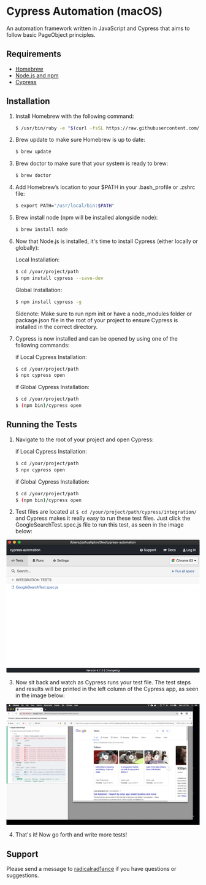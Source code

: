 # Cypress Automation (macOS)
An automation framework written in JavaScript and Cypress that aims to follow basic PageObject principles.

## Requirements
* [Homebrew](https://brew.sh/)
* [Node.js and npm](https://nodejs.org/en/)
* [Cypress](https://docs.cypress.io/guides/getting-started/installing-cypress.html#npm-install)

## Installation
1. Install Homebrew with the following command:

    ~~~ sh
    $ /usr/bin/ruby -e "$(curl -fsSL https://raw.githubusercontent.com/Homebrew/install/master/install)"
    ~~~

2. Brew update to make sure Homebrew is up to date:

    ~~~ sh
    $ brew update
    ~~~
    
3. Brew doctor to make sure that your system is ready to brew:

    ~~~ sh
    $ brew doctor
    ~~~

4. Add Homebrew’s location to your $PATH in your .bash_profile or .zshrc file:

    ~~~ sh
    $ export PATH="/usr/local/bin:$PATH"
    ~~~

5. Brew install node (npm will be installed alongside node):

    ~~~ sh
    $ brew install node
    ~~~

7. Now that Node.js is installed, it's time to install Cypress (either locally or globally):
    
    Local Installation:
    ~~~ sh
    $ cd /your/project/path
    $ npm install cypress --save-dev
    ~~~
    
    Global Installation:
    ~~~ sh
    $ npm install cypress -g
    ~~~
    
    Sidenote: Make sure to run npm init or have a node_modules folder or package.json file in the root of your project to ensure Cypress is installed in the correct directory.
    
8. Cypress is now installed and can be opened by using one of the following commands:
    
    if Local Cypress Installation:
    ~~~ sh
    $ cd /your/project/path
    $ npx cypress open
    ~~~
    
    if Global Cypress Installation:
    ~~~ sh
    $ cd /your/project/path
    $ (npm bin)/cypress open
    ~~~

## Running the Tests

1. Navigate to the root of your project and open Cypress:

    if Local Cypress Installation:
    ~~~ sh
    $ cd /your/project/path
    $ npx cypress open
    ~~~
    
    if Global Cypress Installation:
    ~~~ sh
    $ cd /your/project/path
    $ (npm bin)/cypress open
    ~~~
    
2. Test files are located at `$ cd /your/project/path/cypress/integration/` and Cypress makes it really easy to run these test files. Just click the GoogleSearchTest.spec.js file to run this test, as seen in the image below:

<p align="center">
  <img src="https://github.com/rad-1/cypress-automation/blob/master/readme/images/readme-one.png">
</p>

3. Now sit back and watch as Cypress runs your test file. The test steps and results will be printed in the left column of the Cypress app, as seen in the image below:


<p align="center">
  <img src="https://github.com/rad-1/cypress-automation/blob/master/readme/images/readme-two.png">
</p>

4. That's it! Now go forth and write more tests!

## Support
Please send a message to [radicalrad1ance](https://github.com/radicalrad1ance/) if you have questions or suggestions.
